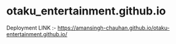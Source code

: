 # otaku_entertainment.github.io

Deployment LINK :- https://amansingh-chauhan.github.io/otaku-entertainment.github.io/
